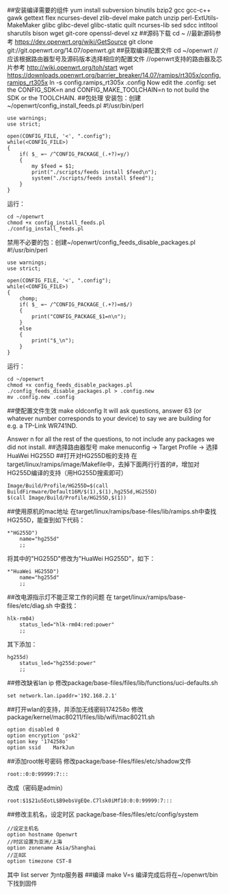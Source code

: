##安装编译需要的组件
    yum install subversion binutils bzip2 gcc gcc-c++ gawk gettext flex ncurses-devel zlib-devel make patch unzip perl-ExtUtils-MakeMaker  glibc glibc-devel glibc-static quilt ncurses-lib sed sdcc intltool sharutils bison wget git-core openssl-devel xz 
##源码下载
    cd ~
    //最新源码参考 https://dev.openwrt.org/wiki/GetSource
    git clone git://git.openwrt.org/14.07/openwrt.git
##获取编译配置文件
    cd ~/openwrt
    //应该根据路由器型号及源码版本选择相应的配置文件
    //openwrt支持的路由器及芯片参考 http://wiki.openwrt.org/toh/start
    wget https://downloads.openwrt.org/barrier_breaker/14.07/ramips/rt305x/config.ramips_rt305x
    ln -s config.ramips_rt305x .config
Now edit the .config: set the CONFIG_SDK=n and CONFIG_MAKE_TOOLCHAIN=n to not build the SDK or the TOOLCHAIN.
##包处理
安装包：创建~/openwrt/config_install_feeds.pl
    #!/usr/bin/perl

    use warnings;
    use strict;

    open(CONFIG_FILE, '<', ".config");
    while(<CONFIG_FILE>)
    {
        if( $_ =~ /^CONFIG_PACKAGE_(.+?)=y/)
        {
            my $feed = $1;
            print("./scripts/feeds install $feed\n");
            system("./scripts/feeds install $feed");
        }
    }
运行：

    cd ~/openwrt
    chmod +x config_install_feeds.pl
    ./config_install_feeds.pl
禁用不必要的包：创建~/openwrt/config_feeds_disable_packages.pl
    #!/usr/bin/perl

    use warnings;
    use strict;

    open(CONFIG_FILE, '<', ".config");
    while(<CONFIG_FILE>)
    {
        chomp;
        if( $_ =~ /^CONFIG_PACKAGE_(.+?)=m$/)
        {
            print("CONFIG_PACKAGE_$1=n\n");
        }
        else
        {
            print("$_\n");
        }
    }
运行：

    cd ~/openwrt
    chmod +x config_feeds_disable_packages.pl
    ./config_feeds_disable_packages.pl > .config.new
    mv .config.new .config
##使配置文件生效
    make oldconfig
It will ask questions, answer 63 (or whatever number corresponds to your device) to say we are building for e.g. a TP-Link WR741ND.

Answer n for all the rest of the questions, to not include any packages we did not install.
##选择路由器型号
make menuconfig -> Target Profile -> 选择 HuaWei HG255D
##打开对HG255D板的支持
在target/linux/ramips/image/Makefile中，去掉下面两行行首的#，增加对HG255D编译的支持（用HG255D搜索即可）

    Image/Build/Profile/HG255D=$(call BuildFirmware/Default16M/$(1),$(1),hg255d,HG255D)
    $(call Image/Build/Profile/HG255D,$(1))
##使用原机的mac地址
在target/linux/ramips/base-files/lib/ramips.sh中查找HG255D，能查到如下代码：

    *"HG255D")       
        name="hg255d"
        ;;
将其中的"HG255D"修改为"HuaWei HG255D"，如下：

    *"HuaWei HG255D")
        name="hg255d"
        ;;
##改电源指示灯不能正常工作的问题
在 target/linux/ramips/base-files/etc/diag.sh 中查找：

    hlk-rm04)
        status_led="hlk-rm04:red:power"
        ;;
其下添加：

    hg255d)
        status_led="hg255d:power"
        ;;
##修改缺省lan ip
修改package/base-files/files/lib/functions/uci-defaults.sh

    set network.lan.ipaddr='192.168.2.1'
##打开wlan的支持，并添加无线密码174258o
修改package/kernel/mac80211/files/lib/wifi/mac80211.sh

    option disabled 0
    option encryption 'psk2'
    option key '174258o'
    option ssid    MarkJun
##添加root帐号密码
修改package/base-files/files/etc/shadow文件

    root::0:0:99999:7:::
改成（密码是admin）

    root:$1$21u5EotL$B9ebsVgEQe.C7lsk0iMf10:0:0:99999:7:::
##修改主机名，设定时区
package/base-files/files/etc/config/system

    //设定主机名
    option hostname Openwrt 
    //时区设置为亚洲/上海
    option zonename Asia/Shanghai 
    //正8区
    option timezone CST-8
其中 list server 为ntp服务器
##编译
    make V=s
编译完成后将在~/openwrt/bin下找到固件
